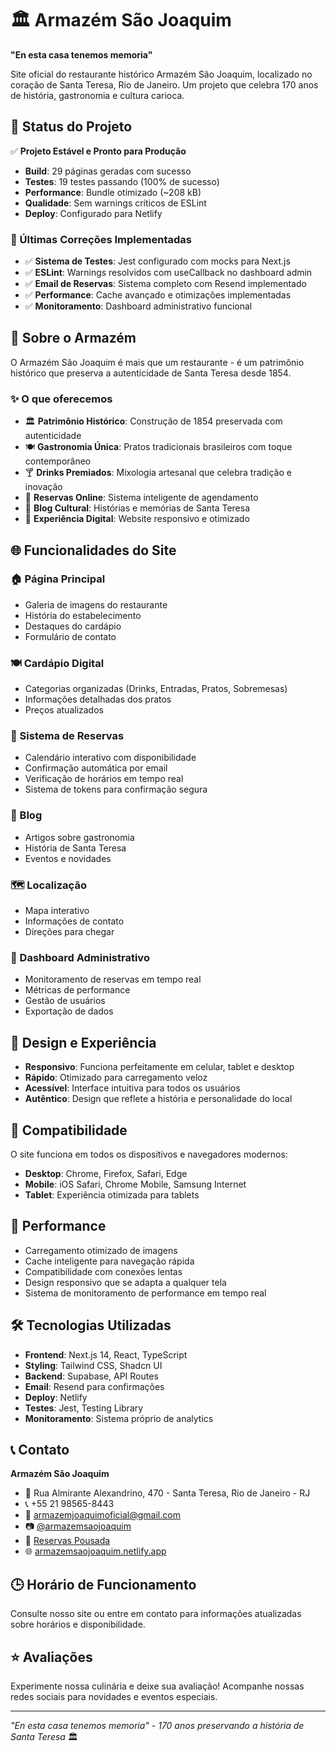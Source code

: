 # 🏛️ Armazém São Joaquim

**"En esta casa tenemos memoria"**

Site oficial do restaurante histórico Armazém São Joaquim, localizado no coração de Santa Teresa, Rio de Janeiro. Um projeto que celebra 170 anos de história, gastronomia e cultura carioca.

## 🚀 Status do Projeto

✅ **Projeto Estável e Pronto para Produção**

- **Build**: 29 páginas geradas com sucesso
- **Testes**: 19 testes passando (100% de sucesso)
- **Performance**: Bundle otimizado (~208 kB)
- **Qualidade**: Sem warnings críticos de ESLint
- **Deploy**: Configurado para Netlify

### 🔧 Últimas Correções Implementadas

- ✅ **Sistema de Testes**: Jest configurado com mocks para Next.js
- ✅ **ESLint**: Warnings resolvidos com useCallback no dashboard admin
- ✅ **Email de Reservas**: Sistema completo com Resend implementado
- ✅ **Performance**: Cache avançado e otimizações implementadas
- ✅ **Monitoramento**: Dashboard administrativo funcional

## 🌟 Sobre o Armazém

O Armazém São Joaquim é mais que um restaurante - é um patrimônio histórico que preserva a autenticidade de Santa Teresa desde 1854. 

### ✨ O que oferecemos

- 🏛️ **Patrimônio Histórico**: Construção de 1854 preservada com autenticidade
- 🍽️ **Gastronomia Única**: Pratos tradicionais brasileiros com toque contemporâneo  
- 🍸 **Drinks Premiados**: Mixologia artesanal que celebra tradição e inovação
- 📅 **Reservas Online**: Sistema inteligente de agendamento
- 📖 **Blog Cultural**: Histórias e memórias de Santa Teresa
- 🎨 **Experiência Digital**: Website responsivo e otimizado

## 🌐 Funcionalidades do Site

### 🏠 Página Principal
- Galeria de imagens do restaurante
- História do estabelecimento
- Destaques do cardápio
- Formulário de contato

### 🍽️ Cardápio Digital
- Categorias organizadas (Drinks, Entradas, Pratos, Sobremesas)
- Informações detalhadas dos pratos
- Preços atualizados

### 📅 Sistema de Reservas
- Calendário interativo com disponibilidade
- Confirmação automática por email
- Verificação de horários em tempo real
- Sistema de tokens para confirmação segura

### 📖 Blog
- Artigos sobre gastronomia
- História de Santa Teresa
- Eventos e novidades

### 🗺️ Localização
- Mapa interativo
- Informações de contato
- Direções para chegar

### 🔧 Dashboard Administrativo
- Monitoramento de reservas em tempo real
- Métricas de performance
- Gestão de usuários
- Exportação de dados

## 🎨 Design e Experiência

- **Responsivo**: Funciona perfeitamente em celular, tablet e desktop
- **Rápido**: Otimizado para carregamento veloz
- **Acessível**: Interface intuitiva para todos os usuários
- **Autêntico**: Design que reflete a história e personalidade do local

## 📱 Compatibilidade

O site funciona em todos os dispositivos e navegadores modernos:
- **Desktop**: Chrome, Firefox, Safari, Edge
- **Mobile**: iOS Safari, Chrome Mobile, Samsung Internet
- **Tablet**: Experiência otimizada para tablets

## 🚀 Performance

- Carregamento otimizado de imagens
- Cache inteligente para navegação rápida
- Compatibilidade com conexões lentas
- Design responsivo que se adapta a qualquer tela
- Sistema de monitoramento de performance em tempo real

## 🛠️ Tecnologias Utilizadas

- **Frontend**: Next.js 14, React, TypeScript
- **Styling**: Tailwind CSS, Shadcn UI
- **Backend**: Supabase, API Routes
- **Email**: Resend para confirmações
- **Deploy**: Netlify
- **Testes**: Jest, Testing Library
- **Monitoramento**: Sistema próprio de analytics

## 📞 Contato

**Armazém São Joaquim**
- 📍 Rua Almirante Alexandrino, 470 - Santa Teresa, Rio de Janeiro - RJ
- 📞 +55 21 98565-8443
- 📧 armazemjoaquimoficial@gmail.com
- 📷 [@armazemsaojoaquim](https://www.instagram.com/armazemsaojoaquim/)
- 🏨 [Reservas Pousada](https://vivapp.bukly.com/d/hotel_view/5041)
- 🌐 [armazemsaojoaquim.netlify.app](https://armazemsaojoaquim.netlify.app)

## 🕒 Horário de Funcionamento

Consulte nosso site ou entre em contato para informações atualizadas sobre horários e disponibilidade.

## ⭐ Avaliações

Experimente nossa culinária e deixe sua avaliação! Acompanhe nossas redes sociais para novidades e eventos especiais.

---

*"En esta casa tenemos memoria" - 170 anos preservando a história de Santa Teresa* 🏛️